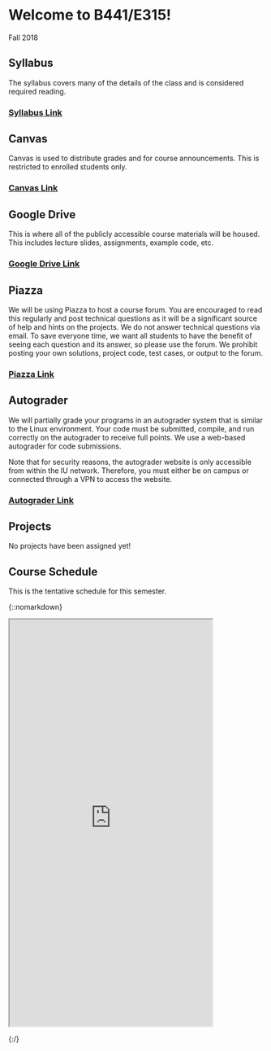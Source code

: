 # Welcome to B441/E315!

Fall 2018

## Syllabus

The syllabus covers many of the details of the class and is considered required
reading. 

### [Syllabus Link](https://docs.google.com/document/d/e/2PACX-1vT7TNV4EW2wFGcmBubDebvns7ZI7QVURaFrLkGgaNw9PKo-o29OirHDP5riQ4OXBM39IEjF6rFc4_Di/pub)

## Canvas

Canvas is used to distribute grades and for course announcements.  This is
restricted to enrolled students only.

### [Canvas Link](https://iu.instructure.com/courses/1737693)

## Google Drive

This is where all of the publicly accessible course materials will be housed.
This includes lecture slides, assignments, example code, etc.  

### [Google Drive Link](https://drive.google.com/drive/folders/1D1-HrIt-PcKSHfEDEsPc7CJWWazd_74l?usp=sharing)

## Piazza

We will be using Piazza to host a course forum.  You are encouraged to read this
regularly and post technical questions as it will be a significant source of
help and hints on the projects. We do not answer technical questions via email.
To save everyone time, we want all students to have the benefit of
seeing each question and its answer, so please use the forum. We prohibit
posting your own solutions, project code, test cases, or output to the forum.

### [Piazza Link](https://piazza.com/class/jkih6n5kn6c1xh)


## Autograder

We will partially grade your programs in an autograder system that is similar to
the Linux environment. Your code must be submitted, compile, and run correctly
on the autograder to receive full points. We use a web-based autograder for code submissions. 

Note that for security reasons, the autograder website is only accessible from within the IU network.  Therefore, you must either be on campus or connected through a VPN to access the website.

### [Autograder Link](https://autograder.sice.indiana.edu)

## Projects

No projects have been assigned yet!

## Course Schedule

This is the tentative schedule for this semester. 

{::nomarkdown}

<iframe src="https://docs.google.com/spreadsheets/d/e/2PACX-1vShqnSsP2jnbVbwGjV50bc-l8Ot-gE98R74PrO3neJ9GRTTYZpw61N7qLe2CZ-2GAy-QLeQqLaFkhOF/pubhtml?gid=0&amp;single=true&amp;widget=true&amp;headers=false" width="400" height="800">
</iframe>

{:/}

